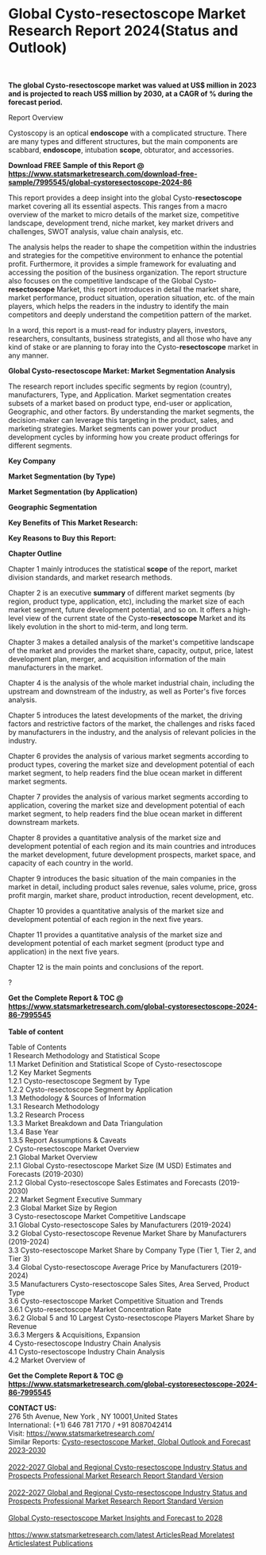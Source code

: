 <h1>Global Cysto-resectoscope Market Research Report 2024(Status and Outlook)</h1><br/><p><strong>The global Cysto-<strong>resectoscope</strong> market was valued at US$ million in 2023 and is projected to reach US$ million by 2030, at a <strong>CAGR</strong> of % during the forecast period.</strong></p><p>Report Overview</p><p>Cystoscopy is an optical <strong>endoscope</strong> with a complicated structure. There are many types and different structures, but the main components are scabbard, <strong>endoscope</strong>, intubation <strong>scope</strong>, obturator, and accessories.</p><p><strong>Download FREE Sample of this Report @ <a href="https://www.statsmarketresearch.com/download-free-sample/7995545/global-cystoresectoscope-2024-86">https://www.statsmarketresearch.com/download-free-sample/7995545/global-cystoresectoscope-2024-86</a></strong></p><p>This report provides a deep insight into the global Cysto-<strong>resectoscope</strong> market covering all its essential aspects. This ranges from a macro overview of the market to micro details of the market size, competitive landscape, development trend, niche market, key market drivers and challenges, SWOT analysis, value chain analysis, etc.</p><p>The analysis helps the reader to shape the competition within the industries and strategies for the competitive environment to enhance the potential profit. Furthermore, it provides a simple framework for evaluating and accessing the position of the business organization. The report structure also focuses on the competitive landscape of the Global Cysto-<strong>resectoscope</strong> Market, this report introduces in detail the market share, market performance, product situation, operation situation, etc. of the main players, which helps the readers in the industry to identify the main competitors and deeply understand the competition pattern of the market.</p><p>In a word, this report is a must-read for industry players, investors, researchers, consultants, business strategists, and all those who have any kind of stake or are planning to foray into the Cysto-<strong>resectoscope</strong> market in any manner.</p><p><strong>Global Cysto-<strong>resectoscope</strong> Market: Market Segmentation Analysis</strong></p><p>The research report includes specific segments by region (country), manufacturers, Type, and Application. Market segmentation creates subsets of a market based on product type, end-user or application, Geographic, and other factors. By understanding the market segments, the decision-maker can leverage this targeting in the product, sales, and marketing strategies. Market segments can power your product development cycles by informing how you create product offerings for different segments.</p><p><strong>Key Company</strong></p><p><strong>Market Segmentation (by Type)</strong></p><p><strong>Market Segmentation (<strong>by Application</strong>)</strong></p><p><strong>Geographic Segmentation</strong></p><p><strong>Key Benefits of This Market Research:</strong></p><p><strong>Key <strong>Reasons to Buy</strong> this Report:</strong></p><p><strong>Chapter Outline</strong></p><p>Chapter 1 mainly introduces the statistical <strong>scope</strong> of the report, market division standards, and market research methods.</p><p>Chapter 2 is an executive <strong>summary</strong> of different market segments (by region, product type, application, etc), including the market size of each market segment, future development potential, and so on. It offers a high-level view of the current state of the Cysto-<strong>resectoscope</strong> Market and its likely evolution in the short to mid-term, and long term.</p><p>Chapter 3 makes a detailed analysis of the market's competitive landscape of the market and provides the market share, capacity, output, price, latest development plan, merger, and acquisition information of the main manufacturers in the market.</p><p>Chapter 4 is the analysis of the whole market industrial chain, including the upstream and downstream of the industry, as well as Porter's five forces analysis.</p><p>Chapter 5 introduces the latest developments of the market, the driving factors and restrictive factors of the market, the challenges and risks faced by manufacturers in the industry, and the analysis of relevant policies in the industry.</p><p>Chapter 6 provides the analysis of various market segments according to product types, covering the market size and development potential of each market segment, to help readers find the blue ocean market in different market segments.</p><p>Chapter 7 provides the analysis of various market segments according to application, covering the market size and development potential of each market segment, to help readers find the blue ocean market in different downstream markets.</p><p>Chapter 8 provides a quantitative analysis of the market size and development potential of each region and its main countries and introduces the market development, future development prospects, market space, and capacity of each country in the world.</p><p>Chapter 9 introduces the basic situation of the main companies in the market in detail, including product sales revenue, sales volume, price, gross profit margin, market share, product introduction, recent development, etc.</p><p>Chapter 10 provides a quantitative analysis of the market size and development potential of each region in the next five years.</p><p>Chapter 11 provides a quantitative analysis of the market size and development potential of each market segment (product type and application) in the next five years.</p><p>Chapter 12 is the main points and conclusions of the report.</p><p>? </p><div><b>Get the Complete Report & TOC @ <a href="https://www.statsmarketresearch.com/global-cystoresectoscope-2024-86-7995545">https://www.statsmarketresearch.com/global-cystoresectoscope-2024-86-7995545</a></b></div><br><b>Table of content</b><p>Table of Contents<br />1 Research Methodology and Statistical Scope<br />1.1 Market Definition and Statistical Scope of Cysto-resectoscope<br />1.2 Key Market Segments<br />1.2.1 Cysto-resectoscope Segment by Type<br />1.2.2 Cysto-resectoscope Segment by Application<br />1.3 Methodology & Sources of Information<br />1.3.1 Research Methodology<br />1.3.2 Research Process<br />1.3.3 Market Breakdown and Data Triangulation<br />1.3.4 Base Year<br />1.3.5 Report Assumptions & Caveats<br />2 Cysto-resectoscope Market Overview<br />2.1 Global Market Overview<br />2.1.1 Global Cysto-resectoscope Market Size (M USD) Estimates and Forecasts (2019-2030)<br />2.1.2 Global Cysto-resectoscope Sales Estimates and Forecasts (2019-2030)<br />2.2 Market Segment Executive Summary<br />2.3 Global Market Size by Region<br />3 Cysto-resectoscope Market Competitive Landscape<br />3.1 Global Cysto-resectoscope Sales by Manufacturers (2019-2024)<br />3.2 Global Cysto-resectoscope Revenue Market Share by Manufacturers (2019-2024)<br />3.3 Cysto-resectoscope Market Share by Company Type (Tier 1, Tier 2, and Tier 3)<br />3.4 Global Cysto-resectoscope Average Price by Manufacturers (2019-2024)<br />3.5 Manufacturers Cysto-resectoscope Sales Sites, Area Served, Product Type<br />3.6 Cysto-resectoscope Market Competitive Situation and Trends<br />3.6.1 Cysto-resectoscope Market Concentration Rate<br />3.6.2 Global 5 and 10 Largest Cysto-resectoscope Players Market Share by Revenue<br />3.6.3 Mergers & Acquisitions, Expansion<br />4 Cysto-resectoscope Industry Chain Analysis<br />4.1 Cysto-resectoscope Industry Chain Analysis<br />4.2 Market Overview of<br><div><b>Get the Complete Report & TOC @ <a href="https://www.statsmarketresearch.com/global-cystoresectoscope-2024-86-7995545">https://www.statsmarketresearch.com/global-cystoresectoscope-2024-86-7995545</a></b></div></p> <b>CONTACT US:</b><br>276 5th Avenue, New York , NY 10001,United States<br>International: (+1) 646 781 7170 / +91 8087042414<br>Visit: <a href="https://www.statsmarketresearch.com/">https://www.statsmarketresearch.com/</a><br>Similar Reports: <a href="https://www.statsmarketresearch.com/global-cystoresectoscope-2024-86-7995545">Cysto-resectoscope Market, Global Outlook and Forecast 2023-2030</a><br/><br/><a href="https://www.statsmarketresearch.com/global-cystoresectoscope-2024-86-7995545">2022-2027 Global and Regional Cysto-resectoscope Industry Status and Prospects Professional Market Research Report Standard Version</a><br/><br/><a href="https://www.statsmarketresearch.com/global-cystoresectoscope-2024-86-7995545">2022-2027 Global and Regional Cysto-resectoscope Industry Status and Prospects Professional Market Research Report Standard Version</a><br/><br/><a href="https://www.statsmarketresearch.com/global-cystoresectoscope-2024-86-7995545">Global Cysto-resectoscope Market Insights and Forecast to 2028</a><br/><br/><a href="https://gyeongbokgung.com">https://www.statsmarketresearch.com/</a><a href="https://hallyeomaritime.com">latest Articles</a><a href="https://jingwansa.com">Read More</a><a href=https://nguoiviet.jp/">latest Articles</a><a href="https://www.intelmarketresearch.com/">latest Publications</a>